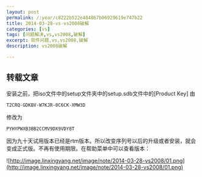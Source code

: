 ```yaml
---
layout: post
permalink: /:year/c8222b522e484867b06929619e747b22
title: 2014-03-28-vs-vs2008破解
categories: [vs]
tags: [问题解决,vs,vs2008,破解]
excerpt: 软件问题,vs,vs2008,破解
description: vs2008破解

---
```


## 转载文章 ##

安装之前，把iso文件中的setup文件夹中的setup.sdb文件中的[Product Key] 由

`T2CRQ-GDKBV-W7KJR-8C6CK-XMW3D` 

修改为

`PYHYPWXB3BB2CCMV9DX9VDY8T`

因为九十天试用版本已经是rtm版本。所以改变序列号以后的升级或者安装，就会变成正式版。不再有使用期限。在帮助菜单中可以查看版本：

![http://image.linxingyang.net/image/note/2014-03-28-vs2008/01.png](http://image.linxingyang.net/image/note/2014-03-28-vs2008/01.png)
